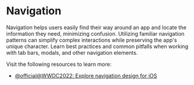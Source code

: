 # Navigation

Navigation helps users easily find their way around an app and locate the information they need, minimizing confusion. Utilizing familiar navigation patterns can simplify complex interactions while preserving the app's unique character. Learn best practices and common pitfalls when working with tab bars, modals, and other navigation elements.

Visit the following resources to learn more:

- [@official@WWDC2022: Explore navigation design for iOS](https://developer.apple.com/videos/play/wwdc2022/10001/)
